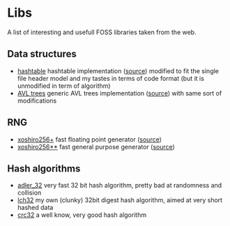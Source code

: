# Libs

A list of interesting and usefull FOSS libraries taken from the web.

## Data structures
- [hashtable](./structures/hashtable.h) hashtable implementation ([source](http://www.pomakis.com)) modified to fit the single file header model
  and my tastes in terms of code format (but it is unmodified in term of algorithm)
- [AVL trees](./structures/avl.h) generic AVL trees implementation ([source](https://github.com/etherealvisage/avl)) with same sort of modifications

## RNG

- [xoshiro256+](./rng/xoshiro256.h) fast floating point generator ([source](http://vigna.di.unimi.it/xorshift/))
- [xoshiro256\*\*](./rng/xoshiro256starstar.h) fast general purpose generator ([source](http://vigna.di.unimi.it/xorshift/))

## Hash algorithms
- [adler_32](./hash/adler_32.h) very fast 32 bit hash algorithm, pretty bad at randomness and collision
- [lch32](./hash/lch32.h) my own (clunky) 32bit digest hash algorithm, aimed at very short hashed data
- [crc32](./hash/crc32.h) a well know, very good hash algorithm
